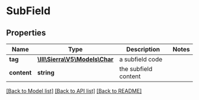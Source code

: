 # SubField

## Properties
Name | Type | Description | Notes
------------ | ------------- | ------------- | -------------
**tag** | [**\III\Sierra\V5\Models\Char**](Char.md) | a subfield code | 
**content** | **string** | the subfield content | 

[[Back to Model list]](../README.md#documentation-for-models) [[Back to API list]](../README.md#documentation-for-api-endpoints) [[Back to README]](../README.md)


